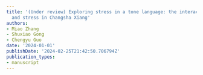 ```yaml
---
title: '(Under review) Exploring stress in a tone language: the interaction of tone
  and stress in Changsha Xiang'
authors:
- Miao Zhang
- Shuxiao Gong
- Chengyu Guo
date: '2024-01-01'
publishDate: '2024-02-25T21:42:50.706794Z'
publication_types:
- manuscript
---
```

